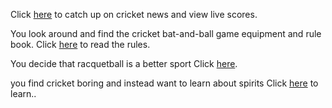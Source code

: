 Click [here](http://www.espncricinfo.com) to catch up on cricket news and view live scores.

You look around and find the cricket bat-and-ball game equipment and rule book. 
Click [here](../cricket-rules/cricket-rule-book.md) to read the rules.

You decide that racquetball is a better sport Click [here](../racquetball/racquetball.md).

you find cricket boring and instead want to learn about spirits 
Click [here](../call-spirit/call-spirit.md) to learn..

